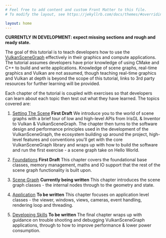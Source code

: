 ```yaml
---
# Feel free to add content and custom Front Matter to this file.
# To modify the layout, see https://jekyllrb.com/docs/themes/#overriding-theme-defaults

layout: home
---
```


**CURRENTLY IN DEVELOPMENT: expect missing sections and rough and ready state.**

The goal of this tutorial is to teach developers how to use the [VulkanSceneGraph](https://github.com/vsg-dev/VulkanSceneGraph) effectively in their graphics and compute applications. The tutorial assumes developers have prior knowledge of using CMake and C++ to build and write applications.  Knowledge of scene graphs, real-time graphics and Vulkan are not assumed, though teaching real-time graphics and Vulkan at depth is beyond the scope of this tutorial, links to 3rd party resources for further learning will be provided.

Each chapter of the tutorial is coupled with exercises so that developers can learn about each topic then test out what they have learned. The topics covered are:

1. [Setting The Scene](1_SettingTheScene/index.md) **First Draft**
We introduce you to the world of scene graphs with a brief tour of low and high-level APIs from IrisGL & Inventor to Vulkan & VulkanSceneGraph. The chapter then turns to the software design and performance principles used in the development of the VulkanSceneGraph, the ecosystem building up around the project, high-level features and conventions you'll get with the core VulkanSceneGraph library and wraps up with how to build the software and run the first exercise - a scene graph take on Hello World.

2. [Foundations](2_Foundations/index.md) **First Draft**
This chapter covers the foundational base classes, memory management, maths and IO support that the rest of the scene graph functionality is built upon.

3. [Scene Graph](3_SceneGraph/index.md) **Currently being written**
This chapter introduces the scene graph classes - the internal nodes through to the geometry and state.

4. [Application](4_Application/index.md) **To be written**
This chapter focuses on application level classes - the viewer, windows, views, cameras, event handling, rendering loop and threading.

5. [Developing Skills](5_DevelopingSkills/index.md) **To be written**
The final chapter wraps up with guidance on trouble shooting and debugging VulkanSceneGraph applications, through to how to improve performance & lower power consumption.
